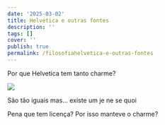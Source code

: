 ```yaml
---
date: '2025-03-02'
title: Helvetica e outras fontes
description: ''
tags: []
cover: ''
publish: true
permalink: /filosofiahelvetica-e-outras-fontes
---
```

Por que Helvetica tem tanto charme?

![](https://res.cloudinary.com/boloko/image/upload/f_auto/v1732302727/furushow7/image_bin0od.png)

São tão iguais mas... existe um je ne se quoi

Pena que tem licença? Por isso manteve o charme?